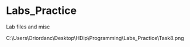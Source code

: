 # Labs_Practice
Lab files and misc

C:\Users\Oriordanc\Desktop\HDip\Programming\Labs_Practice\Task8.png


